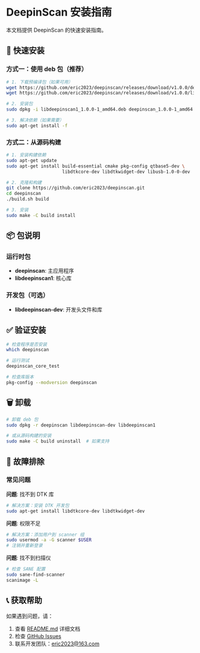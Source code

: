 # DeepinScan 安装指南

本文档提供 DeepinScan 的快速安装指南。

## 🚀 快速安装

### 方式一：使用 deb 包（推荐）

```bash
# 1. 下载预编译包（如果可用）
wget https://github.com/eric2023/deepinscan/releases/download/v1.0.0/deepinscan_1.0.0-1_amd64.deb
wget https://github.com/eric2023/deepinscan/releases/download/v1.0.0/libdeepinscan1_1.0.0-1_amd64.deb

# 2. 安装包
sudo dpkg -i libdeepinscan1_1.0.0-1_amd64.deb deepinscan_1.0.0-1_amd64.deb

# 3. 解决依赖（如果需要）
sudo apt-get install -f
```

### 方式二：从源码构建

```bash
# 1. 安装构建依赖
sudo apt-get update
sudo apt-get install build-essential cmake pkg-config qtbase5-dev \
                     libdtkcore-dev libdtkwidget-dev libusb-1.0-0-dev

# 2. 克隆和构建
git clone https://github.com/eric2023/deepinscan.git
cd deepinscan
./build.sh build

# 3. 安装
sudo make -C build install
```

## 📦 包说明

### 运行时包
- **deepinscan**: 主应用程序
- **libdeepinscan1**: 核心库

### 开发包（可选）
- **libdeepinscan-dev**: 开发头文件和库

## ✅ 验证安装

```bash
# 检查程序是否安装
which deepinscan

# 运行测试
deepinscan_core_test

# 检查库版本
pkg-config --modversion deepinscan
```

## 🗑️ 卸载

```bash
# 卸载 deb 包
sudo dpkg -r deepinscan libdeepinscan-dev libdeepinscan1

# 或从源码构建的安装
sudo make -C build uninstall  # 如果支持
```

## 🔧 故障排除

### 常见问题

**问题**: 找不到 DTK 库
```bash
# 解决方案：安装 DTK 开发包
sudo apt-get install libdtkcore-dev libdtkwidget-dev
```

**问题**: 权限不足
```bash
# 解决方案：添加用户到 scanner 组
sudo usermod -a -G scanner $USER
# 注销并重新登录
```

**问题**: 找不到扫描仪
```bash
# 检查 SANE 配置
sudo sane-find-scanner
scanimage -L
```

## 📞 获取帮助

如果遇到问题，请：
1. 查看 [README.md](README.md) 详细文档
2. 检查 [GitHub Issues](https://github.com/eric2023/deepinscan/issues)
3. 联系开发团队：eric2023@163.com 